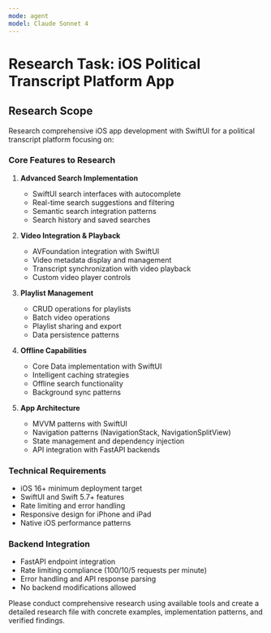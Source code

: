```yaml
---
mode: agent
model: Claude Sonnet 4
---
```

<!-- markdownlint-disable-file -->
# Research Task: iOS Political Transcript Platform App

## Research Scope

Research comprehensive iOS app development with SwiftUI for a political transcript platform focusing on:

### Core Features to Research
1. **Advanced Search Implementation**
   - SwiftUI search interfaces with autocomplete
   - Real-time search suggestions and filtering
   - Semantic search integration patterns
   - Search history and saved searches

2. **Video Integration & Playback**
   - AVFoundation integration with SwiftUI
   - Video metadata display and management
   - Transcript synchronization with video playback
   - Custom video player controls

3. **Playlist Management**
   - CRUD operations for playlists
   - Batch video operations
   - Playlist sharing and export
   - Data persistence patterns

4. **Offline Capabilities**
   - Core Data implementation with SwiftUI
   - Intelligent caching strategies
   - Offline search functionality
   - Background sync patterns

5. **App Architecture**
   - MVVM patterns with SwiftUI
   - Navigation patterns (NavigationStack, NavigationSplitView)
   - State management and dependency injection
   - API integration with FastAPI backends

### Technical Requirements
- iOS 16+ minimum deployment target
- SwiftUI and Swift 5.7+ features
- Rate limiting and error handling
- Responsive design for iPhone and iPad
- Native iOS performance patterns

### Backend Integration
- FastAPI endpoint integration
- Rate limiting compliance (100/10/5 requests per minute)
- Error handling and API response parsing
- No backend modifications allowed

Please conduct comprehensive research using available tools and create a detailed research file with concrete examples, implementation patterns, and verified findings.
